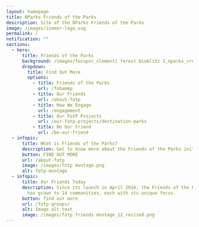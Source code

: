 ```yaml
---
layout: homepage
title: NParks Friends of the Parks
description: Site of the NParks Friends of the Parks
image: /images/isomer-logo.svg
permalink: /
notification: ""
sections:
  - hero:
      title: Friends of the Parks
      background: /images/focupnc_clementi forest bioblitz 1_nparks_cropped.JPG
      dropdown:
        title: Find Out More
        options:
          - title: Friends of the Parks
            url: /fobamkp
          - title: Our Friends
            url: /about-fotp
          - title: How We Engage
            url: /engagement
          - title: Our FotP Projects
            url: /our-fotp-projects/destination-parks
          - title: Be Our Friend
            url: /be-our-friend
  - infopic:
      title: What is Friends of the Parks?
      description: Get to know more about the Friends of the Parks initiative!
      button: FIND OUT MORE
      url: /about-fotp
      image: /images/fotp montage.png
      alt: fotp-montage
  - infopic:
      title: Our Friends Today
      description: Since its launch in April 2016, the Friends of the Parks initiative
        has grown to 14 communities, each with its unique focus.
      button: find out more
      url: /fotp-groups/
      alt: Image alt text
      image: /images/fotp friends montage_12_resized.png
---
```

